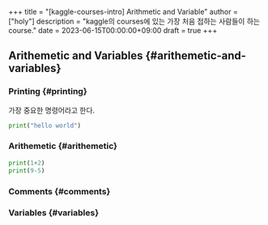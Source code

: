 +++
title = "[kaggle-courses-intro] Arithmetic and Variable"
author = ["holy"]
description = "kaggle의 courses에 있는 가장 처음 접하는 사람들이 하는 course."
date = 2023-06-15T00:00:00+09:00
draft = true
+++

## Arithemetic and Variables {#arithemetic-and-variables}


### Printing {#printing}

가장 중요한 명령어라고 한다.

```python
print("hello world")
```


### Arithemetic {#arithemetic}

```python
print(1+2)
print(9-5)
```


### Comments {#comments}


### Variables {#variables}
